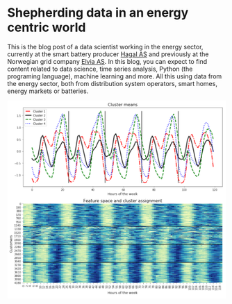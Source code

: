 # Shepherding data in an energy centric world

This is the blog post of a data scientist working in the energy sector, currently at the smart battery producer [Hagal AS](https://www.hagal.com) and previously at the Norwegian grid company [Elvia AS](https://www.elvia.no). In this blog, you can expect to find content related to data science, time series analysis, Python (the programing language), machine learning and more. All this using data from the energy sector, both from distribution system operators, smart homes, energy markets or batteries.

<img src="/images/welcome_img.PNG" width="800" class="center" alt="Welcome to the farm">
